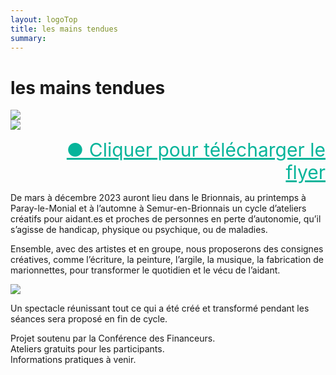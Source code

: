 ```yaml
---
layout: logoTop
title: les mains tendues
summary:
---
```

<h1>les mains tendues</h1>
<div class="flex-container">
<div class="column">
<img src="https://res.cloudinary.com/dnxcesebo/image/upload/q_auto,f_auto/v1677512592/les-mains-tenduesP1_s4iu55.png">
</div>
<div class="column">
<img src="https://res.cloudinary.com/dnxcesebo/image/upload/q_auto,f_auto/v1677512592/les-mains-tenduesP2_z3c8ms.png">
</div>
 </div>
 <ul style="text-align:right;list-style-type:none">
    <li>
      <a style="color:hsl(171,93.5%,36.5%); font-size:30px" href="Mains tendues BD Web.pdf" download="FLYER-les-mains-tendues">●&nbsp;Cliquer pour télécharger le flyer</a>
    </li>
  </ul>
<p class="intro-text">De mars à décembre 2023 auront lieu dans le Brionnais, au printemps à Paray-le-Monial et à l’automne à Semur-en-Brionnais un cycle d’ateliers créatifs pour aidant.es et proches de personnes en perte d’autonomie, qu’il s’agisse de handicap, physique ou psychique, ou de maladies.</p>
<p class="intro-text">Ensemble, avec des artistes et en groupe, nous proposerons des consignes créatives, comme l’écriture, la peinture, l’argile, la musique, la fabrication de marionnettes, pour transformer le quotidien et le vécu de l’aidant.</p>

<img src="https://res.cloudinary.com/dnxcesebo/image/upload/q_auto,f_auto/v1683132587/actus-brionnais-2023-05-03_oj2gds.png">

<p class="intro-text">Un spectacle réunissant tout ce qui a été créé et transformé pendant les séances sera proposé en fin de cycle.</p>
 
<p class="intro-text">Projet soutenu par la Conférence des Financeurs.<br>
Ateliers gratuits pour les participants.<br>
Informations pratiques à venir.</p>
